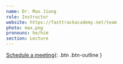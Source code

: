 ```yaml
---
name: Dr. Max Jiang
role: Instructor
website: https://fasttrackacademy.net/team
photo: max.png
pronouns: he/him
section: Lecture
---
```


[Schedule a meeting](https://calendar.app.google/By5yGgYqqbmCP46W8){: .btn .btn-outline }
